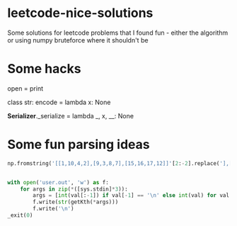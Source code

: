 # leetcode-nice-solutions
Some solutions for leetcode problems that I found fun - either the algorithm or using numpy bruteforce where it shouldn't be

# Some hacks
open = print

class str:
    encode = lambda x: None


__Serializer__._serialize = lambda _, x, __: None

# Some fun parsing ideas
```python
np.fromstring('[[1,10,4,2],[9,3,8,7],[15,16,17,12]]'[2:-2].replace('],[', ''), dtype=int, sep=',')
```

```python

with open('user.out', 'w') as f:
    for args in zip(*([sys.stdin]*3)):
        args = [int(val[:-1]) if val[-1] == '\n' else int(val) for val in args]
        f.write(str(getKth(*args)))
        f.write('\n')
_exit(0)

```
